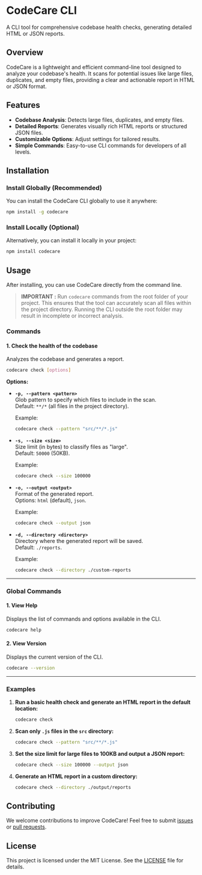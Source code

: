 # CodeCare CLI

A CLI tool for comprehensive codebase health checks, generating detailed HTML or JSON reports.

## Overview

CodeCare is a lightweight and efficient command-line tool designed to analyze your codebase's health. It scans for potential issues like large files, duplicates, and empty files, providing a clear and actionable report in HTML or JSON format.

## Features

- **Codebase Analysis**: Detects large files, duplicates, and empty files.
- **Detailed Reports**: Generates visually rich HTML reports or structured JSON files.
- **Customizable Options**: Adjust settings for tailored results.
- **Simple Commands**: Easy-to-use CLI commands for developers of all levels.

## Installation

### Install Globally (Recommended)

You can install the CodeCare CLI globally to use it anywhere:

```bash
npm install -g codecare
```

### Install Locally (Optional)

Alternatively, you can install it locally in your project:

```bash
npm install codecare
```

## Usage

After installing, you can use CodeCare directly from the command line.

> **IMPORTANT :** Run `codecare` commands from the root folder of your project. This ensures that the tool can accurately scan all files within the project directory. Running the CLI outside the root folder may result in incomplete or incorrect analysis.

### Commands

#### 1. **Check the health of the codebase**

Analyzes the codebase and generates a report.

```bash
codecare check [options]
```

**Options:**

- **`-p, --pattern <pattern>`**  
  Glob pattern to specify which files to include in the scan.  
  Default: `**/*` (all files in the project directory).

  Example:

  ```bash
  codecare check --pattern "src/**/*.js"
  ```

- **`-s, --size <size>`**  
  Size limit (in bytes) to classify files as "large".  
  Default: `50000` (50KB).

  Example:

  ```bash
  codecare check --size 100000
  ```

- **`-o, --output <output>`**  
  Format of the generated report.  
  Options: `html` (default), `json`.

  Example:

  ```bash
  codecare check --output json
  ```

- **`-d, --directory <directory>`**  
  Directory where the generated report will be saved.  
  Default: `./reports`.

  Example:

  ```bash
  codecare check --directory ./custom-reports
  ```

---

### **Global Commands**

#### 1. **View Help**

Displays the list of commands and options available in the CLI.

```bash
codecare help
```

#### 2. **View Version**

Displays the current version of the CLI.

```bash
codecare --version
```

---

### **Examples**

1. **Run a basic health check and generate an HTML report in the default location:**

   ```bash
   codecare check
   ```

2. **Scan only `.js` files in the `src` directory:**

   ```bash
   codecare check --pattern "src/**/*.js"
   ```

3. **Set the size limit for large files to 100KB and output a JSON report:**

   ```bash
   codecare check --size 100000 --output json
   ```

4. **Generate an HTML report in a custom directory:**

   ```bash
   codecare check --directory ./output/reports
   ```

## Contributing

We welcome contributions to improve CodeCare! Feel free to submit [issues](https://github.com/rakshixh/CodeCare/issues) or [pull requests](https://github.com/rakshixh/CodeCare/pulls).

## License

This project is licensed under the MIT License. See the [LICENSE](https://github.com/rakshixh/CodeCare/blob/main/LICENSE) file for details.
